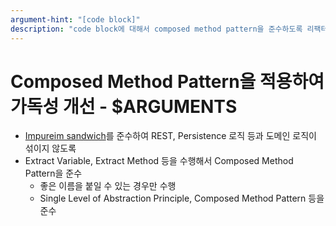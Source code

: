 ```yaml
---
argument-hint: "[code block]"
description: "code block에 대해서 composed method pattern을 준수하도록 리팩터링"
---
```


# Composed Method Pattern을 적용하여 가독성 개선 - $ARGUMENTS

- [Impureim sandwich](https://blog.ploeh.dk/2020/03/02/impureim-sandwich/)를 준수하여 REST, Persistence 로직 등과 도메인 로직이 섞이지 않도록
- Extract Variable, Extract Method 등을 수행해서 Composed Method Pattern을 준수
  - 좋은 이름을 붙일 수 있는 경우만 수행
  - Single Level of Abstraction Principle, Composed Method Pattern 등을 준수
